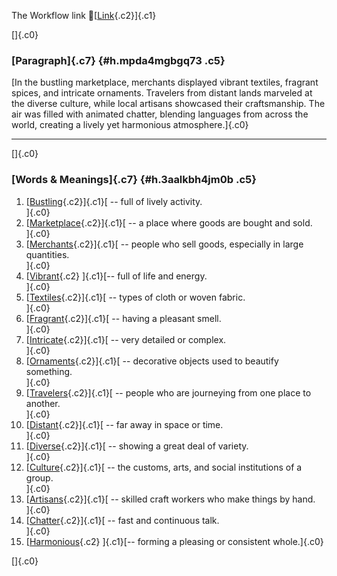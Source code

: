 The Workflow link
👏[[Link](https://www.google.com/url?q=http://www.google.com&sa=D&source=editors&ust=1756057477726782&usg=AOvVaw2j_SDfXD37DpPcZ_8Zfipn){.c2}]{.c1}

[]{.c0}

### [Paragraph]{.c7} {#h.mpda4mgbgq73 .c5}

[In the bustling marketplace, merchants displayed vibrant textiles,
fragrant spices, and intricate ornaments. Travelers from distant lands
marveled at the diverse culture, while local artisans showcased their
craftsmanship. The air was filled with animated chatter, blending
languages from across the world, creating a lively yet harmonious
atmosphere.]{.c0}

------------------------------------------------------------------------

[]{.c0}

### [Words & Meanings]{.c7} {#h.3aalkbh4jm0b .c5}

1.  [[Bustling](https://www.google.com/url?q=http://www.google.com&sa=D&source=editors&ust=1756057477728637&usg=AOvVaw19V620Ng6HftvPRmvEvNdu){.c2}]{.c1}[ --
    full of lively activity.\
    ]{.c0}
2.  [[Marketplace](https://www.google.com/url?q=http://www.google.com&sa=D&source=editors&ust=1756057477729062&usg=AOvVaw3vrARRYPQvSWrL07Xa3Wyx){.c2}]{.c1}[ --
    a place where goods are bought and sold.\
    ]{.c0}
3.  [[Merchants](https://www.google.com/url?q=http://www.google.com&sa=D&source=editors&ust=1756057477729381&usg=AOvVaw3SO-QuLazXz8c7vdjqxtMP){.c2}]{.c1}[ --
    people who sell goods, especially in large quantities.\
    ]{.c0}
4.  [[Vibrant](https://www.google.com/url?q=http://www.google.com&sa=D&source=editors&ust=1756057477729662&usg=AOvVaw0LHY_oGT0K3Lfd4SAGMtqE){.c2}
    ]{.c1}[-- full of life and energy.\
    ]{.c0}
5.  [[Textiles](https://www.google.com/url?q=http://www.google.com&sa=D&source=editors&ust=1756057477729868&usg=AOvVaw0CIIIJ4Hud8mDhKOFonBOc){.c2}]{.c1}[ --
    types of cloth or woven fabric.\
    ]{.c0}
6.  [[Fragrant](https://www.google.com/url?q=http://www.google.com&sa=D&source=editors&ust=1756057477730086&usg=AOvVaw3FDKozZfc4BpfRILHaXKVp){.c2}]{.c1}[ --
    having a pleasant smell.\
    ]{.c0}
7.  [[Intricate](https://www.google.com/url?q=http://www.google.com&sa=D&source=editors&ust=1756057477730292&usg=AOvVaw0LgA7wcMhHUMwmayYAx6Qm){.c2}]{.c1}[ --
    very detailed or complex.\
    ]{.c0}
8.  [[Ornaments](https://www.google.com/url?q=http://www.google.com&sa=D&source=editors&ust=1756057477730543&usg=AOvVaw0ASwGb6DEm8n5CLpBR24jy){.c2}]{.c1}[ --
    decorative objects used to beautify something.\
    ]{.c0}
9.  [[Travelers](https://www.google.com/url?q=http://www.google.com&sa=D&source=editors&ust=1756057477730793&usg=AOvVaw00YHSkl_4QGVp-TAojil2T){.c2}]{.c1}[ --
    people who are journeying from one place to another.\
    ]{.c0}
10. [[Distant](https://www.google.com/url?q=http://www.google.com&sa=D&source=editors&ust=1756057477731049&usg=AOvVaw1A4lNERordBtRFQdFu36CC){.c2}]{.c1}[ --
    far away in space or time.\
    ]{.c0}
11. [[Diverse](https://www.google.com/url?q=http://www.google.com&sa=D&source=editors&ust=1756057477731259&usg=AOvVaw2E6_QZj00q8Bv0d2BmRUg9){.c2}]{.c1}[ --
    showing a great deal of variety.\
    ]{.c0}
12. [[Culture](https://www.google.com/url?q=http://www.google.com&sa=D&source=editors&ust=1756057477731504&usg=AOvVaw02asbqGbPnqRD5a3wz-Xaf){.c2}]{.c1}[ --
    the customs, arts, and social institutions of a group.\
    ]{.c0}
13. [[Artisans](https://www.google.com/url?q=http://www.google.com&sa=D&source=editors&ust=1756057477731780&usg=AOvVaw0fAxUymzyGrxGOGU99ih_h){.c2}]{.c1}[ --
    skilled craft workers who make things by hand.\
    ]{.c0}
14. [[Chatter](https://www.google.com/url?q=http://www.google.com&sa=D&source=editors&ust=1756057477732017&usg=AOvVaw3yP77NyLKFlYWQcCz7Nb3H){.c2}]{.c1}[ --
    fast and continuous talk.\
    ]{.c0}
15. [[Harmonious](https://www.google.com/url?q=http://www.google.com&sa=D&source=editors&ust=1756057477732236&usg=AOvVaw2qGlVexS17iy4IO-U2BoUv){.c2}
    ]{.c1}[-- forming a pleasing or consistent whole.]{.c0}

[]{.c0}
